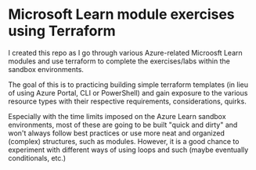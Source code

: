 # Microsoft Learn module exercises using Terraform

I created this repo as I go through various Azure-related Microosft Learn modules and use terraform to complete the exercises/labs within the sandbox environments.

The goal of this is to practicing building simple terraform templates (in lieu of using Azure Portal, CLI or PowerShell) and gain exposure to the various resource types with their respective requirements, considerations, quirks.

Especially with the time limits imposed on the Azure Learn sandbox environments, most of these are going to be built "quick and dirty" and won't always follow best practices or use more neat and organized (complex) structures, such as modules. However, it is a good chance to experiment with different ways of using loops and such (maybe eventually conditionals, etc.)
